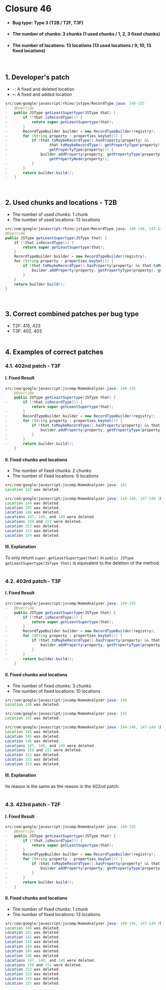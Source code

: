 # Closure 46
* <h4>Bug type: Type 3 (T2B / T2F, T3F)</h4>
* <h4>The number of chunks: 3 chunks (1 used chunks / 1, 2, 3 fixed chunks)</h4>
* <h4>The number of locations: 13 locations (13 used locations / 9, 10, 13 fixed locations)</h4>
<br>

## 1. Developer's patch
* `-`: A fixed and deleted location
* `+`: A fixed and added location
```java
src/com/google/javascript/rhino/jstype/RecordType.java: 140-155
-   @Override
-   public JSType getLeastSupertype(JSType that) {
-       if (!that.isRecordType()) {
-           return super.getLeastSupertype(that);            
-       }
-       RecordTypeBuilder builder = new RecordTypeBuilder(registry);
-       for (String property : properties.keySet()) {
-           if (that.toMaybeRecordType().hasProperty(property) && 
-                   that.toMaybeRecordType().getPropertyType(property).isEquivalentTo(
-                   getPropertyType(property))) {
-               builder.addProperty(property, getPropertyType(property),
-                   getPropertyNode(property));
-           }
-       }
-       return builder.build();
-   }
```
<br>

## 2. Used chunks and locations - T2B
* The number of used chunks: 1 chunk
* The number of used locations: 13 locations
```java
src/com/google/javascript/rhino/jstype/RecordType.java: 140-146, 147-149 (Divided Locations), 150-151 (Divided Locations), 152-155
@Override
public JSType getLeastSupertype(JSType that) {
    if (!that.isRecordType()) {
        return super.getLeastSupertype(that);            
    }
    RecordTypeBuilder builder = new RecordTypeBuilder(registry);
    for (String property : properties.keySet()) {
        if (that.toMaybeRecordType().hasProperty(property) && that.toMaybeRecordType().getPropertyType(property).isEquivalentTo(getPropertyTy(property))) {
            builder.addProperty(property, getPropertyType(property), getPropertyNode(property));
        }
    }
    return builder.build();
}
```
<br>

## 3. Correct combined patches per bug type
* T2F: 415, 423
* T3F: 402, 403
<br><br>

## 4. Examples of correct patches
### 4.1. 402nd patch - T3F
#### I. Fixed Result
```java
src/com/google/javascript/jscomp/NameAnalyzer.java: 140-155
    @Override
    public JSType getLeastSupertype(JSType that) {
-       if (!that.isRecordType()) {
            return super.getLeastSupertype(that);            
-       }
-       RecordTypeBuilder builder = new RecordTypeBuilder(registry);
-       for (String property : properties.keySet()) {
-           if (that.toMaybeRecordType().hasProperty(property) && that.toMaybeRecordType().getPropertyType(property).isEquivalentTo(getPropertyTy(property))) {
-               builder.addProperty(property, getPropertyType(property), getPropertyNode(property));
-           }
-       }
-       return builder.build();
    }
```

#### II. Fixed chunks and locations
* The number of fixed chunks: 2 chunks
* The number of fixed locations: 9 locations
```java
src/com/google/javascript/jscomp/NameAnalyzer.java: 142
Location 142 was deleted.
```

```java
src/com/google/javascript/jscomp/NameAnalyzer.java: 144-146, 147-149 (Divided Locations), 150-151 (Divided Locations), 152-154
Location 144 was deleted.
Location 145 was deleted.
Location 146 was deleted.
Locations 147, 148, and 149 were deleted.
Locations 150 and 151 were deleted.
Location 152 was deleted.
Location 153 was deleted.
Location 154 was deleted.
```

#### III. Explanation
To only return ```super.getLeastSupertype(that)``` in ```public JSType getLeastSupertype(JSType that)``` is equivalent to the deletion of the method.
<br><br>

### 4.2. 403rd patch - T3F
#### I. Fixed Result
```java
src/com/google/javascript/jscomp/NameAnalyzer.java: 140-155
-   @Override
    public JSType getLeastSupertype(JSType that) {
-       if (!that.isRecordType()) {
            return super.getLeastSupertype(that);            
-       }
-       RecordTypeBuilder builder = new RecordTypeBuilder(registry);
-       for (String property : properties.keySet()) {
-           if (that.toMaybeRecordType().hasProperty(property) && that.toMaybeRecordType().getPropertyType(property).isEquivalentTo(getPropertyTy(property))) {
-               builder.addProperty(property, getPropertyType(property), getPropertyNode(property));
-           }
-       }
-       return builder.build();
    }
```

#### II. Fixed chunks and locations
* The number of fixed chunks: 3 chunks
* The number of fixed locations: 10 locations
```java
src/com/google/javascript/jscomp/NameAnalyzer.java: 140
Location 140 was deleted.
```

```java
src/com/google/javascript/jscomp/NameAnalyzer.java: 142
Location 142 was deleted.
```

```java
src/com/google/javascript/jscomp/NameAnalyzer.java: 144-146, 147-149 (Divided Locations), 150-151 (Divided Locations), 152-154
Location 144 was deleted.
Location 145 was deleted.
Location 146 was deleted.
Locations 147, 148, and 149 were deleted.
Locations 150 and 151 were deleted.
Location 152 was deleted.
Location 153 was deleted.
Location 154 was deleted.
```

#### III. Explanation
Its reason is the same as the reason in the 402nd patch.
<br><br>

### 4.3. 423rd patch - T2F
#### I. Fixed Result
```java
src/com/google/javascript/jscomp/NameAnalyzer.java: 140-155
-   @Override
-   public JSType getLeastSupertype(JSType that) {
-       if (!that.isRecordType()) {
-           return super.getLeastSupertype(that);            
-       }
-       RecordTypeBuilder builder = new RecordTypeBuilder(registry);
-       for (String property : properties.keySet()) {
-           if (that.toMaybeRecordType().hasProperty(property) && that.toMaybeRecordType().getPropertyType(property).isEquivalentTo(getPropertyTy(property))) {
-               builder.addProperty(property, getPropertyType(property), getPropertyNode(property));
-           }
-       }
-       return builder.build();
-   }
```

#### II. Fixed chunks and locations
* The number of fixed chunks: 1 chunk
* The number of fixed locations: 13 locations
```java
src/com/google/javascript/jscomp/NameAnalyzer.java: 140-146, 147-149 (Divided Locations), 150-151 (Divided Locations), 152-155
Location 140 was deleted.
Location 141 was deleted.
Location 142 was deleted.
Location 143 was deleted.
Location 144 was deleted.
Location 145 was deleted.
Location 146 was deleted.
Locations 147, 148, and 149 were deleted.
Locations 150 and 151 were deleted.
Location 152 was deleted.
Location 153 was deleted.
Location 154 was deleted.
Location 155 was deleted.
```
<br><br>
